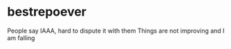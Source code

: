 # bestrepoever
People say IAAA, hard to dispute it with them
Things are not improving and I am falling
